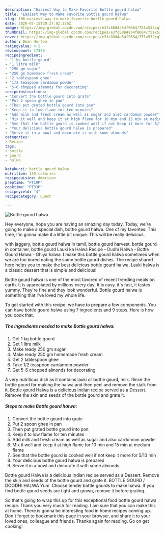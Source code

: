 ```yaml
---
description: "Easiest Way to Make Favorite Bottle gourd halwa"
title: "Easiest Way to Make Favorite Bottle gourd halwa"
slug: 106-easiest-way-to-make-favorite-bottle-gourd-halwa
date: 2020-07-15T20:37:02.236Z
image: https://img-global.cpcdn.com/recipes/e3fc8884a54f9684/751x532cq70/bottle-gourd-halwa-recipe-main-photo.jpg
thumbnail: https://img-global.cpcdn.com/recipes/e3fc8884a54f9684/751x532cq70/bottle-gourd-halwa-recipe-main-photo.jpg
cover: https://img-global.cpcdn.com/recipes/e3fc8884a54f9684/751x532cq70/bottle-gourd-halwa-recipe-main-photo.jpg
author: Dean Horton
ratingvalue: 4.5
reviewcount: 17439
recipeingredient:
- "1 kg bottle gourd"
- "1 litre milk"
- "250 gm sugar"
- "250 gm homemade fresh cream"
- "2 tablespoon ghee"
- "1/2 teaspoon cardamom powder"
- "5-6 chopped almonds for decorating"
recipeinstructions:
- "Convert the bottle gourd into grate"
- "Put 2 spoon ghee in pan"
- "Then put grated bottle gourd into pan"
- "Keep it to low flame for ten minutes"
- "Add milk and fresh cream as well as sugar and also cardomom powder"
- "Mix it well and keep it at high flame for 10 min and 15 min at medium flame"
- "See that the bottle gourd is cooked well if not keep it more for 5/10 min"
- "Your delicious bottle gourd halwa is prepared"
- "Serve it in a bowl and decorate it with some almonds"
categories:
- Recipe
tags:
- bottle
- gourd
- halwa

katakunci: bottle gourd halwa 
nutrition: 150 calories
recipecuisine: American
preptime: "PT19M"
cooktime: "PT33M"
recipeyield: "4"
recipecategory: Lunch

---
```



![Bottle gourd halwa](https://img-global.cpcdn.com/recipes/e3fc8884a54f9684/751x532cq70/bottle-gourd-halwa-recipe-main-photo.jpg)

Hey everyone, hope you are having an amazing day today. Today, we're going to make a special dish, bottle gourd halwa. One of my favorites. This time, I'm gonna make it a little bit unique. This will be really delicious.

with jaggery, bottle gourd halwa in tamil, bottle gourd harvest, bottle gourd in container, bottle gourd Lauki ka Halwa Recipe - Dudhi Halwa - Bottle Gourd Halwa - Ghiya halwa. I make this bottle gourd halwa sometimes when we are too bored eating the same bottle gourd dishes. The recipe shared here helps you to make the best delicious bottle gourd halwa. Lauki halwa is a classic dessert that is simple and delicious!

Bottle gourd halwa is one of the most favored of recent trending meals on earth. It is appreciated by millions every day. It is easy, it's fast, it tastes yummy. They're fine and they look wonderful. Bottle gourd halwa is something that I've loved my whole life.


To get started with this recipe, we have to prepare a few components. You can have bottle gourd halwa using 7 ingredients and 9 steps. Here is how you cook that.

<!--inarticleads1-->

##### The ingredients needed to make Bottle gourd halwa:

1. Get 1 kg bottle gourd
1. Get 1 litre milk
1. Make ready 250 gm sugar
1. Make ready 250 gm homemade fresh cream
1. Get 2 tablespoon ghee
1. Take 1/2 teaspoon cardamom powder
1. Get 5-6 chopped almonds for decorating


A very nutritious dish as it contains lauki or bottle gourd, milk. Rinse the bottle gourd for making the halwa and then peel and remove the stalk from it. Bottle gourd Halwa is a delicious Indian recipe served as a Dessert. Remove the skin and seeds of the bottle gourd and grate it. 

<!--inarticleads2-->

##### Steps to make Bottle gourd halwa:

1. Convert the bottle gourd into grate
1. Put 2 spoon ghee in pan
1. Then put grated bottle gourd into pan
1. Keep it to low flame for ten minutes
1. Add milk and fresh cream as well as sugar and also cardomom powder
1. Mix it well and keep it at high flame for 10 min and 15 min at medium flame
1. See that the bottle gourd is cooked well if not keep it more for 5/10 min
1. Your delicious bottle gourd halwa is prepared
1. Serve it in a bowl and decorate it with some almonds


Bottle gourd Halwa is a delicious Indian recipe served as a Dessert. Remove the skin and seeds of the bottle gourd and grate it. BOTTLE GOURD / DOODHI HALWA Yum. Choose tender bottle gourds to make halwa. If you find bottle gourd seeds are tight and grown, remove it before grating. 

So that's going to wrap this up for this exceptional food bottle gourd halwa recipe. Thank you very much for reading. I am sure that you can make this at home. There is gonna be interesting food in home recipes coming up. Don't forget to bookmark this page in your browser, and share it to your loved ones, colleague and friends. Thanks again for reading. Go on get cooking!
